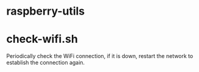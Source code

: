# raspberry-utils

# check-wifi.sh
 Periodically check the WiFi connection, if it is down, restart the network to establish the connection again.

 
